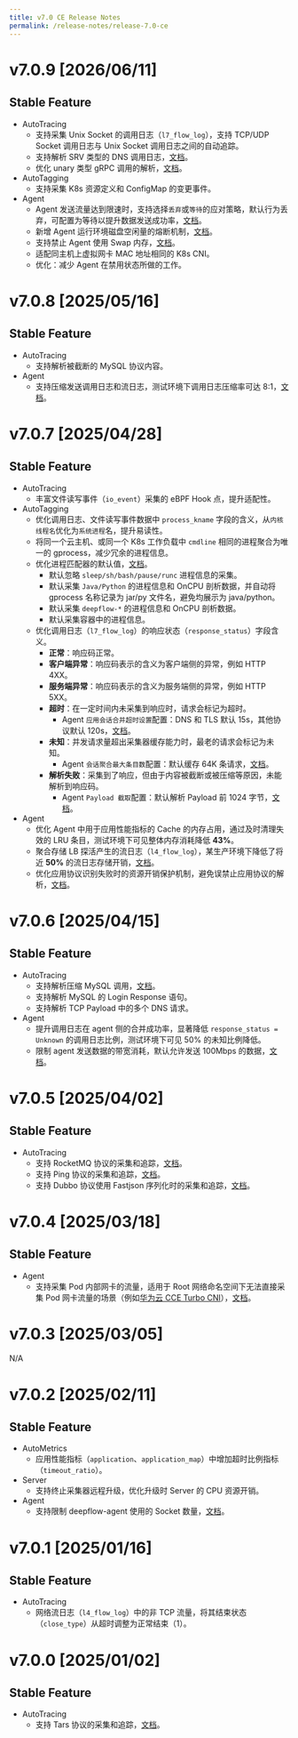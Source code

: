 ```yaml
---
title: v7.0 CE Release Notes
permalink: /release-notes/release-7.0-ce
---
```


# v7.0.9 [2026/06/11]

## Stable Feature

- AutoTracing
  - 支持采集 Unix Socket 的调用日志（`l7_flow_log`），支持 TCP/UDP Socket 调用日志与 Unix Socket 调用日志之间的自动追踪。
  - 支持解析 SRV 类型的 DNS 调用日志，[文档](https://en.wikipedia.org/wiki/SRV_record)。
  - 优化 unary 类型 gRPC 调用的解析，[文档](../configuration/agent/#processors.request_log.application_protocol_inference.protocol_special_config.grpc.streaming_data_enabled)。
- AutoTagging
  - 支持采集 K8s 资源定义和 ConfigMap 的变更事件。
- Agent
  - Agent 发送流量达到限速时，支持选择`丢弃`或`等待`的应对策略，默认行为丢弃，可配置为等待以提升数据发送成功率，[文档](../configuration/agent/#global.communication.ingester_traffic_overflow_action)。
  - 新增 Agent 运行环境磁盘空闲量的熔断机制，[文档](../configuration/agent/#global.circuit_breakers.free_disk)。
  - 支持禁止 Agent 使用 Swap 内存，[文档](../configuration/agent/#global.tunning.swap_disabled)。
  - 适配同主机上虚拟网卡 MAC 地址相同的 K8s CNI。
  - 优化：减少 Agent 在禁用状态所做的工作。

# v7.0.8 [2025/05/16]

## Stable Feature

- AutoTracing
  - 支持解析被截断的 MySQL 协议内容。
- Agent
  - 支持压缩发送调用日志和流日志，测试环境下调用日志压缩率可达 8:1，[文档](../configuration/agent/#outputs.compression.l7_flow_log)。

# v7.0.7 [2025/04/28]

## Stable Feature

- AutoTracing
  - 丰富文件读写事件（`io_event`）采集的 eBPF Hook 点，提升适配性。
- AutoTagging
  - 优化调用日志、文件读写事件数据中 `process_kname` 字段的含义，从`内核线程名`优化为`系统进程`名，提升易读性。
  - 将同一个云主机、或同一个 K8s 工作负载中 `cmdline` 相同的进程聚合为唯一的 gprocess，减少冗余的进程信息。
  - 优化进程匹配器的默认值，[文档](../configuration/agent/#inputs.proc.process_matcher)。
    - 默认忽略 `sleep/sh/bash/pause/runc` 进程信息的采集。
    - 默认采集 `Java/Python` 的进程信息和 OnCPU 剖析数据，并自动将 gprocess 名称记录为 jar/py 文件名，避免均展示为 java/python。
    - 默认采集 `deepflow-*` 的进程信息和 OnCPU 剖析数据。
    - 默认采集容器中的进程信息。
  - 优化调用日志（`l7_flow_log`）的响应状态（`response_status`）字段含义。
    - **正常**：响应码正常。
    - **客户端异常**：响应码表示的含义为客户端侧的异常，例如 HTTP 4XX。
    - **服务端异常**：响应码表示的含义为服务端侧的异常，例如 HTTP 5XX。
    - **超时**：在一定时间内未采集到响应时，请求会标记为超时。
      - Agent `应用会话合并超时设置`配置：DNS 和 TLS 默认 15s，其他协议默认 120s，[文档](../configuration/agent/#processors.request_log.timeouts.session_aggregate)。
    - **未知**：并发请求量超出采集器缓存能力时，最老的请求会标记为未知。
      - Agent `会话聚合最大条目数`配置：默认缓存 64K 条请求，[文档](../configuration/agent/#processors.request_log.tunning.session_aggregate_max_entries)。
    - **解析失败**：采集到了响应，但由于内容被截断或被压缩等原因，未能解析到响应码。
      - Agent `Payload 截取`配置：默认解析 Payload 前 1024 字节，[文档](../configuration/agent/#processors.request_log.tunning.payload_truncation)。
- Agent
  - 优化 Agent 中用于应用性能指标的 Cache 的内存占用，通过及时清理失效的 LRU 条目，测试环境下可见整体内存消耗降低 **43%**。
  - 聚合存储 LB 探活产生的流日志（`l4_flow_log`），某生产环境下降低了将近 **50%** 的流日志存储开销，[文档](../configuration/agent/#outputs.flow_log.aggregators.aggregate_health_check_l4_flow_log)。
  - 优化应用协议识别失败时的资源开销保护机制，避免误禁止应用协议的解析，[文档](../configuration/agent/#processors.request_log.application_protocol_inference.inference_max_retries)。

# v7.0.6 [2025/04/15]

## Stable Feature

- AutoTracing
  - 支持解析压缩 MySQL 调用，[文档](../configuration/agent/#processors.request_log.application_protocol_inference.protocol_special_config.mysql.decompress_payload)。
  - 支持解析 MySQL 的 Login Response 语句。
  - 支持解析 TCP Payload 中的多个 DNS 请求。
- Agent
  - 提升调用日志在 agent 侧的合并成功率，显著降低 `response_status = Unknown` 的调用日志比例，测试环境下可见 50% 的未知比例降低。
  - 限制 agent 发送数据的带宽消耗，默认允许发送 100Mbps 的数据，[文档](../configuration/agent/#global.communication.max_throughput_to_ingester)。

# v7.0.5 [2025/04/02]

## Stable Feature

- AutoTracing
  - 支持 RocketMQ 协议的采集和追踪，[文档](../features/l7-protocols/mq/#rocketmq)。
  - 支持 Ping 协议的采集和追踪，[文档](../features/l7-protocols/network/#ping)。
  - 支持 Dubbo 协议使用 Fastjson 序列化时的采集和追踪，[文档](../features/l7-protocols/rpc/#dubbo)。

# v7.0.4 [2025/03/18]

## Stable Feature

- Agent
  - 支持采集 Pod 内部网卡的流量，适用于 Root 网络命名空间下无法直接采集 Pod 网卡流量的场景（例如[华为云 CCE Turbo CNI](https://support.huaweicloud.com/usermanual-cce/cce_10_0284.html)），[文档](../configuration/agent/#inputs.cbpf.af_packet.inner_interface_capture_enabled)。

# v7.0.3 [2025/03/05]

N/A

# v7.0.2 [2025/02/11]

## Stable Feature

- AutoMetrics
  - 应用性能指标（`application`、`application_map`）中增加超时比例指标（`timeout_ratio`）。
- Server
  - 支持终止采集器远程升级，优化升级时 Server 的 CPU 资源开销。
- Agent
  - 支持限制 deepflow-agent 使用的 Socket 数量，[文档](../configuration/agent/#global.limits.max_sockets)。

# v7.0.1 [2025/01/16]

## Stable Feature

- AutoTracing
  - 网络流日志（`l4_flow_log`）中的非 TCP 流量，将其结束状态（`close_type`）从超时调整为正常结束（1）。

# v7.0.0 [2025/01/02]

## Stable Feature

- AutoTracing
  - 支持 Tars 协议的采集和追踪，[文档](../features/l7-protocols/rpc/#tars)。
